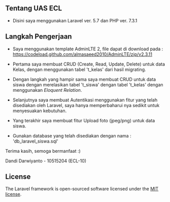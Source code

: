 ## Tentang UAS ECL

- Disini saya menggunakan Laravel ver. 5.7 dan PHP ver. 7.3.1

## Langkah Pengerjaan

- Saya menggunakan template AdminLTE 2, file dapat di download pada : https://codeload.github.com/almasaeed2010/AdminLTE/zip/v2.3.11

- Pertama saya membuat CRUD (Create, Read, Update, Delete) untuk data Kelas, dengan menggunakan tabel 't_kelas' dari hasil migrating.
- Dengan langkah yang hampir sama saya membuat CRUD untuk data siswa dengan merelasikan tabel 't_siswa' dengan tabel 't_kelas' dengan menggunakan _Eloquent Relation_.
- Selanjutnya saya membuat Autentikasi menggunakan fitur yang telah disediakan oleh Laravel, saya hanya memperbaharui nya sedikit untuk menyesuakan kebutuhan.
- Yang terakhir saya membuat fitur Upload foto (jpeg/png) untuk data siswa.
- Gunakan database yang telah disediakan dengan nama : 'db_laravel_siswa.sql'

Terima kasih, semoga bermanfaat :) 

Dandi Darwiyanto - 10515204 (ECL-10)

## License

The Laravel framework is open-sourced software licensed under the [MIT license](https://opensource.org/licenses/MIT).


